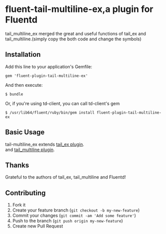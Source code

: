 # fluent-tail-multiline-ex,a plugin for Fluentd

tail_multiline_ex merged the great and useful functions of tail_ex and tail_multiline.(simply copy the both code and change the symbols)

## Installation

Add this line to your application's Gemfile:

    gem 'fluent-plugin-tail-multiline-ex'

And then execute:

    $ bundle

Or, if you're using td-client, you can call td-client's gem

    $ /usr/lib64/fluent/ruby/bin/gem install fluent-plugin-tail-multiline-ex

## Basic Usage

tail-multiline_ex extends 
 [tail_ex plugin](https://github.com/yosisa/fluent-plugin-tail-ex).   
and
 [tail_multiline plugin](https://github.com/tomohisaota/fluent-plugin-tail-multiline).

## Thanks

Grateful to the authors of tail_ex, tail_multiline and Fluentd!

## Contributing

1. Fork it
2. Create your feature branch (`git checkout -b my-new-feature`)
3. Commit your changes (`git commit -am 'Add some feature'`)
4. Push to the branch (`git push origin my-new-feature`)
5. Create new Pull Request
